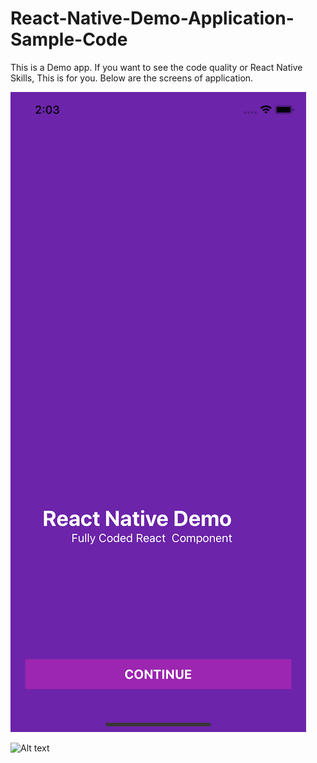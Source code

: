 # React-Native-Demo-Application-Sample-Code
This is a Demo app. If you want to see the code quality or React Native Skills, This is for you. Below are the screens of application. 

![Alt text](/1.png?raw=true "Optional Title")

![Alt text](https://www.al-burraq.com/homebanners/why-choose-us-new.jpg "Optional title")


